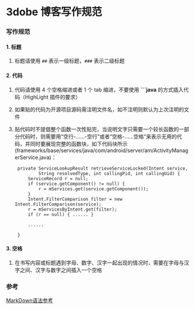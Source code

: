 # 3dobe 博客写作规范

### 写作规范

#### 1. 标题

1. 标题请使用 ``##`` 表示一级标题，``###`` 表示二级标题

#### 2. 代码

1. 代码请使用 4 个空格缩进或者 1 个 tab 缩进，不要使用 **```java** 的方式插入代码（HighLight 插件的要求）
 
2. 如果贴的代码为开源项目源码需注明文件名，如不注明则默认为上次注明的文件
 
3. 贴代码时不提倡整个函数一次性贴完，当说明文字只需要一个较长函数的一部分代码时，则需要用“空行-......-空行”或者“空格-......空格”来表示无用的代码，并同时要展现完整的函数块，如下代码块所示(frameworks/base/services/java/com/android/server/am/ActivityManagerService.java)：

        private ServiceLookupResult retrieveServiceLocked(Intent service,
                String resolvedType, int callingPid, int callingUid) {
            ServiceRecord r = null;
            if (service.getComponent() != null) {
                r = mServices.get(service.getComponent());
            }
            Intent.FilterComparison filter = new Intent.FilterComparison(service);
            r = mServicesByIntent.get(filter);
            if (r == null) { ...... }
            
            ......
        
        }

#### 3. 空格

1. 在书写内容或标题遇到字母、数字、汉字一起出现的情况时，需要在字母与汉字之间、汉字与数字之间插入一个空格

### 参考

[MarkDown语法参考](http://wowubuntu.com/markdown/)
